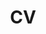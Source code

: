 ---
title: CV
description: Ce que j'ai fait de ma vie
type: page
template: resume
i18n:
  en: '/resume'

resume:
- component: components/experience
  heading: expériences
  items:
  - id: cossette
    title: oct. 2019 — fév. 2021
    company: Cossette
    location: Montréal, Canada
    url: https://cossette.com
    description: Développement web frontend
    extra:
    - label: amnistie.ca
      href: https://amnistie.ca
      description: en tant que principal développeur frontend
    - label: alloprof.qc.ca
      href: https://alloprof.qc.ca
      description: animations & micro-jeu d'introduction
  - id: ed
    title: mai 2018 — oct. 2019
    company: ED. Digital
    location: Sydney, Australie / Télétravail
    url: https://ed.com.au
    description: Développement web frontend
    extra:
    - label: ed.com.au
      href: https://ed.com.au
    - label: co-partnership.com
      href: http://co-partnership.com
    - label: breakingthrough.moadoph.gov.au
      href: https://breakingthrough.moadoph.gov.au
    - label: storyation.com
      href: https://storyation.com
    - label: universitiesAustralie.edu.au
      href: https://universitiesAustralie.edu.au
    - label: sportrition.com.au
      href: https://sportrition.com.au
  - id: massive
    title: juil. 2017 — déc. 2017
    company: Massive Interactive
    location: Sydney, Australie
    url: https://massive.co
    description: "“Software engineer” produit (développement React/Redux)"
  - id: foxsports
    title: mars 2017 — mai 2017
    company: FOX Sports
    location: Sydney, Australie
    url: https://www.foxsports.com.au
    description: Développement web frontend.
  - id: dpt
    title: juil. 2016 — fév. 2017
    company: Dpt.
    location: Montréal, Canada
    url: http://dpt.co
    description: Développement web frontend. HTML, CSS, JS (NodeJS, React, ThreeJS),
      PHP
    extra:
    - label: toutgarni.com
      href: https://toutgarni.com
      description: site principal, et les deux premiers épisodes
  - id: kffein
    title: sep. 2015 — juin 2016
    company: KFFEIN
    location: Montréal, Canada
    url: https://kffein.com
    description: Wordpress, Craft CMS, Laravel, Lumen
    extra:
    - label: momentfactory.com
      href: https://www.momentfactory.com
      description: principalement l'interface backend Wordpress
  - id: freelance1
    title: fév. 2015 — sep. 2015
    company: FREELANCE WORK
    location: Montréal, Canada
    description: Développement web frontend
    extra:
    - label: cliffordantonefoundation.org
      href: https://cliffordantonefoundation.org
    - label: endlesssummerproductions.com
      href: https://endlesssummerproductions.com
  - id: tp1
    title: fév. 2014 — fév. 2015
    location: Montréal, Canada
    company: TP1 (now Havas Canada)
    url: http://tp1.ca
    description: Développement web frontend. Sites responsives, accessibles. Wordpress,
      Drupal. Équipe agile.
  - id: lesite
    title: fév. 2011 — fév. 2014
    company: LE SITE
    location: Montréal, Canada
    url: http://lesite.ca
    description: Développement web frontend. Sites e-commerce avec Magento.
  - id: bluesponge
    title: mai 2010 — nov. 2010
    company: BLUESPONGE
    location: Montréal, Canada
    description: Développement web frontend (HAML/SASS, Ruby on Rails, JS)
- component: components/sub-section
  heading: compétences
  items:
  - id: tech
    title: techniques
    lines:
    - Maitrise des principaux logiciels de créations (Photoshop, Illustrator, Audition,
      Premiere, Sketch, etc.)
    - Solides connaissances des principaux outils de développement web (Gulp, Webpack,
      Git, Vagrant, etc.), techniques (BEM, OOCSS, accessibilité web, etc.) et librairies
      (React/Redux, lodash, ThreeJS, VueJS, etc.)
    - Connaissance des CMS et frameworks populaires (Laravel, Ruby on Rails, Wordpress,
      Craft, Drupal, etc.)
    - Connaissances de la plupart des design patterns et paradigmes de programmation
      ainsi que les meilleures pratiques.
    - Expérience avec la plupart des outils et plateformes de gestion de projet (Jira,
      Basecamp, Asana, Notion, Slack, etc.)
  - id: other
    title: autres
    lines:
    - Apprécie la résolution de problème
    - Bonne faculté d'intégration et de collaboration en équipe
    - Environnement de travail et gestion du temps très efficaces.
    - Possède une excellente vision et compréhension des projets.
    - Solide maitrise des principes UX et design.
  - id: lang
    title: langues
    lines:
    - Français (natif)
    - Anglais (bilingue)
- component: components/sub-section
  heading: éducation
  items:
  - id: isic
    title: 2007 — 2008
    lines:
    - Lience Communication - ISIC, Bordeaux, France
    - Science de l'Information et de la Communication.
  - id: dutsrc
    title: 2005 — 2007
    lines:
    - DUT SRC - IUT de Belfort-Montbéliard, France
    - Design graphique, développement web, gestion de projet.
  - id: baccalaureat
    title: 2004 — 2005
    lines:
    - Baccalauréat Scientifique - Nancy, France

---